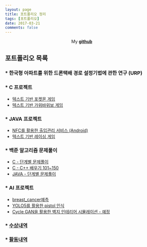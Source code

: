 ```yaml
---
layout: page
title: 포트폴리오 정리
tags: [포트폴리오]
date: 2017-03-21
comments: false
---
```

    
<center>My <a href="https://github.com/glydokid"><b>github</b></a> </center>

## 포트폴리오 목록
### * 한국형 아파트를 위한 드론택배 경로 설정기법에 관한 연구 (URP)

### * C 프로젝트
- [텍스트 기반 포켓몬 게임](https://github.com/glydokid/C_Project/tree/main/pokemon_3)
- [텍스트 기반 가위바위보 게임](https://github.com/glydokid/C_Project/tree/main/RPS_Game)

### * JAVA 프로젝트
- [NFC를 활용한 출입관리 서비스 (Android)](https://github.com/glydokid/AndroidProject-B.SORI)
- [텍스트 기반 레이싱 게임](https://github.com/glydokid/JavaSt/tree/main/Example07_01)

### * 백준 알고리즘 문제풀이 
- [C - 단계별 문제풀이](https://github.com/glydokid/BeakJoon/tree/main/C_%EB%8B%A8%EA%B3%84%EB%B3%84%20%EB%AC%B8%EC%A0%9C%ED%92%80%EC%9D%B4)
- [C - C++ 배우기 101~150](https://github.com/glydokid/BeakJoon/tree/main/%EB%AC%B8%EC%A0%9C%EC%A7%91/C%2B%2B%EB%B0%B0%EC%9A%B0%EA%B8%B0%20(101~150))
- [JAVA - 단계별 문제풀이](https://github.com/glydokid/BeakJoon/tree/main/JAVA_%EB%8B%A8%EA%B3%84%EB%B3%84%20%EB%AC%B8%EC%A0%9C%ED%92%80%EC%9D%B4)

### * AI 프로젝트 
- [breast_cancer예측](https://github.com/glydokid/AI_research/tree/master/breast_cancer%EC%98%88%EC%B8%A1)
- [YOLO5를 활용한 pistol 인식](https://github.com/glydokid/AI_research/blob/master/YOLO5.ipynb)
- [Cycle GAN을 활용한 벽지 인테리어 시뮬레이션 - 예정]()

### * [수상내역](https://glydokid.github.io//awards)

### * [활동내역](https://glydokid.github.io//activities)